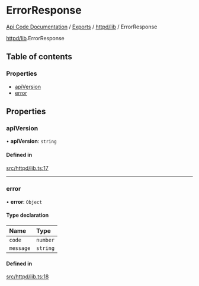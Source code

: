 # ErrorResponse
 
[Api Code Documentation](../README.md) / [Exports](../modules.md) / [httpd/lib](../modules/httpd_lib.md) / ErrorResponse

[httpd/lib](../modules/httpd_lib.md).ErrorResponse

## Table of contents

### Properties

- [apiVersion](httpd_lib.ErrorResponse.md#apiversion)
- [error](httpd_lib.ErrorResponse.md#error)

## Properties

### apiVersion

• **apiVersion**: `string`

#### Defined in

[src/httpd/lib.ts:17](https://github.com/openkfw/TruBudget/blob/95e6f8a/api/src/httpd/lib.ts#L17)

___

### error

• **error**: `Object`

#### Type declaration

| Name | Type |
| :------ | :------ |
| `code` | `number` |
| `message` | `string` |

#### Defined in

[src/httpd/lib.ts:18](https://github.com/openkfw/TruBudget/blob/95e6f8a/api/src/httpd/lib.ts#L18)
